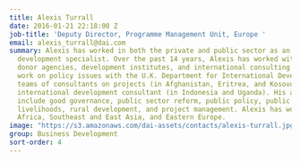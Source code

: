 ```yaml
---
title: Alexis Turrall
date: 2016-01-21 22:18:00 Z
job-title: 'Deputy Director, Programme Management Unit, Europe '
email: alexis_turrall@dai.com
summary: Alexis has worked in both the private and public sector as an international
  development specialist. Over the past 14 years, Alexis has worked with a range of
  donor agencies, development institutes, and international consulting firms, including
  work on policy issues with the U.K. Department for International Development, managing
  teams of consultants on projects (in Afghanistan, Eritrea, and Kosovo), and as an
  international development consultant (in Indonesia and Uganda). His areas of speciality
  include good governance, public sector reform, public policy, public sector management,
  livelihoods, rural development, and project management. Alexis has worked in Sub-Saharan
  Africa, Southeast and East Asia, and Eastern Europe.
image: "https://s3.amazonaws.com/dai-assets/contacts/alexis-turrall.jpg"
group: Business Development
sort-order: 4
---
```


